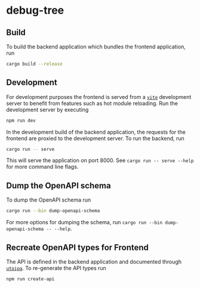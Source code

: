 # debug-tree

## Build

To build the backend application which bundles the frontend application, run

```sh
cargo build --release
```

## Development

For development purposes the frontend is served from a [`vite`](https://vite.dev/) development server to benefit from
features such as hot module reloading. Run the development server by executing

```sh
npm run dev
```

In the development build of the backend application, the requests for the frontend are proxied to the development
server. To run the backend, run

```sh
cargo run -- serve
```

This will serve the application on port 8000. See `cargo run -- serve --help` for more command line flags.

## Dump the OpenAPI schema

To dump the OpenAPI schema run

```sh
cargo run --bin dump-openapi-schema
```

For more options for dumping the schema, run `cargo run --bin dump-openapi-schema -- --help`.

## Recreate OpenAPI types for Frontend

The API is defined in the backend application and documented through [`utoipa`](https://docs.rs/utoipa/latest/utoipa/).
To re-generate the API types run

```sh
npm run create-api
```
